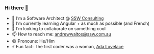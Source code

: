 ### Hi there 👋

- 🔭 I’m a Software Architect @ [SSW Consulting](https://www.ssw.com.au)
- 🌱 I’m currently learning Angular + as much as possible (and French)
- 👯 I’m looking to collaborate on something cool
- 📫 How to reach me: <andrewwaltos@ssw.com.au>
- 😄 Pronouns: He/Him
- ⚡ Fun fact: The first coder was a woman, [Ada Lovelace](https://en.wikipedia.org/wiki/Ada_Lovelace)
